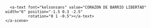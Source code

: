 <!DOCTYPE html>
<html>
  <head>
    <meta charset="utf-8">
    <title>360&deg; Image</title>
    <meta name="description" content="360&deg; Image - A-Frame">
    <script src="https://aframe.io/releases/1.0.4/aframe.min.js"></script>
  </head>
  <body>
    <a-scene>
      <a-sky src="CB_LIBERTAD.jpg" rotation="0 -90 0"></a-sky>

      <a-text font="kelsonsans" value="CORAZON DE BARRIO LIBERTAD" width="6" position="-1.5 0.3 -2.5"
              rotation="0 1 -0.5"></a-text>
    </a-scene>
  </body>
</html>
